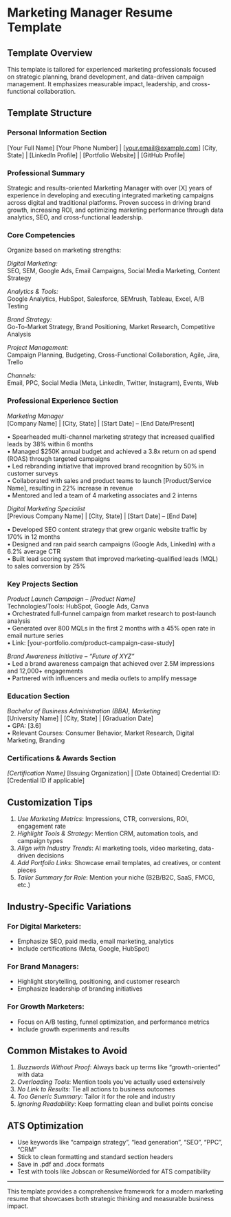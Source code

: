 # Marketing Manager Resume Template

## Template Overview
This template is tailored for experienced marketing professionals focused on strategic planning, brand development, and data-driven campaign management. It emphasizes measurable impact, leadership, and cross-functional collaboration.

## Template Structure

### Personal Information Section

[Your Full Name]
[Your Phone Number] | [your.email@example.com]
[City, State] | [LinkedIn Profile] | [Portfolio Website] | [GitHub Profile]


### Professional Summary

Strategic and results-oriented Marketing Manager with over [X] years of experience in developing and executing integrated marketing campaigns across digital and traditional platforms. Proven success in driving brand growth, increasing ROI, and optimizing marketing performance through data analytics, SEO, and cross-functional leadership.



### Core Competencies
Organize based on marketing strengths:

*Digital Marketing:*  
SEO, SEM, Google Ads, Email Campaigns, Social Media Marketing, Content Strategy

*Analytics & Tools:*  
Google Analytics, HubSpot, Salesforce, SEMrush, Tableau, Excel, A/B Testing

*Brand Strategy:*  
Go-To-Market Strategy, Brand Positioning, Market Research, Competitive Analysis

*Project Management:*  
Campaign Planning, Budgeting, Cross-Functional Collaboration, Agile, Jira, Trello

*Channels:*  
Email, PPC, Social Media (Meta, LinkedIn, Twitter, Instagram), Events, Web

### Professional Experience Section

*Marketing Manager*  
[Company Name] | [City, State] | [Start Date] – [End Date/Present]

• Spearheaded multi-channel marketing strategy that increased qualified leads by 38% within 6 months  
• Managed $250K annual budget and achieved a 3.8x return on ad spend (ROAS) through targeted campaigns  
• Led rebranding initiative that improved brand recognition by 50% in customer surveys  
• Collaborated with sales and product teams to launch [Product/Service Name], resulting in 22% increase in revenue  
• Mentored and led a team of 4 marketing associates and 2 interns

*Digital Marketing Specialist*  
[Previous Company Name] | [City, State] | [Start Date] – [End Date]

• Developed SEO content strategy that grew organic website traffic by 170% in 12 months  
• Designed and ran paid search campaigns (Google Ads, LinkedIn) with a 6.2% average CTR  
• Built lead scoring system that improved marketing-qualified leads (MQL) to sales conversion by 25%

### Key Projects Section

*Product Launch Campaign – [Product Name]*  
Technologies/Tools: HubSpot, Google Ads, Canva  
• Orchestrated full-funnel campaign from market research to post-launch analysis  
• Generated over 800 MQLs in the first 2 months with a 45% open rate in email nurture series  
• Link: [your-portfolio.com/product-campaign-case-study]

*Brand Awareness Initiative – “Future of XYZ”*  
• Led a brand awareness campaign that achieved over 2.5M impressions and 12,000+ engagements  
• Partnered with influencers and media outlets to amplify message

### Education Section

*Bachelor of Business Administration (BBA), Marketing*  
[University Name] | [City, State] | [Graduation Date]  
• GPA: [3.6]  
• Relevant Courses: Consumer Behavior, Market Research, Digital Marketing, Branding

### Certifications & Awards Section
*[Certification Name]*
[Issuing Organization] | [Date Obtained]
Credential ID: [Credential ID if applicable]

## Customization Tips

1. *Use Marketing Metrics*: Impressions, CTR, conversions, ROI, engagement rate
2. *Highlight Tools & Strategy*: Mention CRM, automation tools, and campaign types
3. *Align with Industry Trends*: AI marketing tools, video marketing, data-driven decisions
4. *Add Portfolio Links*: Showcase email templates, ad creatives, or content pieces
5. *Tailor Summary for Role*: Mention your niche (B2B/B2C, SaaS, FMCG, etc.)

## Industry-Specific Variations

### For Digital Marketers:
- Emphasize SEO, paid media, email marketing, analytics
- Include certifications (Meta, Google, HubSpot)

### For Brand Managers:
- Highlight storytelling, positioning, and customer research
- Emphasize leadership of branding initiatives

### For Growth Marketers:
- Focus on A/B testing, funnel optimization, and performance metrics
- Include growth experiments and results

## Common Mistakes to Avoid

1. *Buzzwords Without Proof*: Always back up terms like “growth-oriented” with data  
2. *Overloading Tools*: Mention tools you’ve actually used extensively  
3. *No Link to Results*: Tie all actions to business outcomes  
4. *Too Generic Summary*: Tailor it for the role and industry  
5. *Ignoring Readability*: Keep formatting clean and bullet points concise

## ATS Optimization

- Use keywords like “campaign strategy”, “lead generation”, “SEO”, “PPC”, “CRM”  
- Stick to clean formatting and standard section headers  
- Save in .pdf and .docx formats  
- Test with tools like Jobscan or ResumeWorded for ATS compatibility

---

This template provides a comprehensive framework for a modern marketing resume that showcases both strategic thinking and measurable business impact.